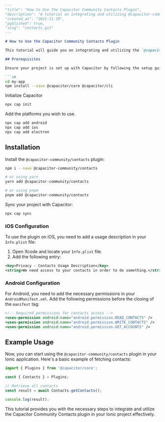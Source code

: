 ```markdown
---
"title": "How to Use the Capacitor Community Contacts Plugin",
"description": "A tutorial on integrating and utilizing @capacitor-community/contacts plugin with Capacitor in Ionic projects.",
"created_at": "2021-11-19",
"published": true,
"slug": "contacts.git"
---

# How to Use the Capacitor Community Contacts Plugin

This tutorial will guide you on integrating and utilizing the `@capacitor-community/contacts` plugin in your Ionic projects using Capacitor.

## Prerequisites

Ensure your project is set up with Capacitor by following the setup guide [here](https://capacitorjs.com).

```sh
cd my-app
npm install --save @capacitor/core @capacitor/cli
```

Initialize Capacitor

```sh
npx cap init
```

Add the platforms you wish to use.

```sh
npx cap add android
npx cap add ios
npx cap add electron
```

## Installation

Install the `@capacitor-community/contacts` plugin:

```sh
npm i --save @capacitor-community/contacts

# or using yarn
yarn add @capacitor-community/contacts

# or using pnpm
pnpm add @capacitor-community/contacts
```

Sync your project with Capacitor:

```sh
npx cap sync
```

### iOS Configuration

To use the plugin on iOS, you need to add a usage description in your `Info.plist` file:

1. Open Xcode and locate your `Info.plist` file.
2. Add the following entry:
   
```xml
<key>Privacy - Contacts Usage Description</key>
<string>We need access to your contacts in order to do something.</string>
```

### Android Configuration

For Android, you need to add the necessary permissions in your `AndroidManifest.xml`. Add the following permissions before the closing of the `manifest` tag:

```xml
<!-- Required permissions for contacts access -->
<uses-permission android:name="android.permission.READ_CONTACTS" />
<uses-permission android:name="android.permission.WRITE_CONTACTS" />
<uses-permission android:name="android.permission.GET_ACCOUNTS" />
```

## Example Usage

Now, you can start using the `@capacitor-community/contacts` plugin in your Ionic application. Here's a basic example of fetching contacts:

```typescript
import { Plugins } from '@capacitor/core';

const { Contacts } = Plugins;

// Retrieve all contacts
const result = await Contacts.getContacts();

console.log(result);
```

This tutorial provides you with the necessary steps to integrate and utilize the Capacitor Community Contacts plugin in your Ionic project effectively.
```
